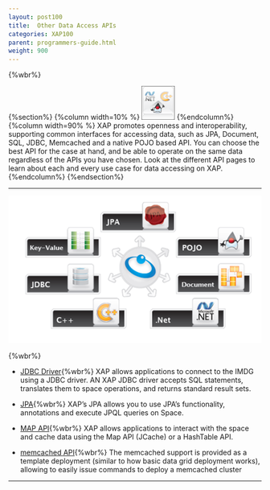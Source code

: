 ```yaml
---
layout: post100
title:  Other Data Access APIs
categories: XAP100
parent: programmers-guide.html
weight: 900
---
```

{%wbr%}

{%section%}
{%column width=10% %}
![apis.png](/attachment_files/subject/apis.png)
{%endcolumn%}
{%column width=90% %}
XAP promotes openness and interoperability, supporting common interfaces for accessing data, such as JPA, Document, SQL, JDBC, Memcached and a native POJO based API. You can choose the best API for the case at hand, and be able to operate on the same data regardless of the APIs you have chosen. Look at the different API pages to learn about each and every use case for data accessing on XAP.
{%endcolumn%}
{%endsection%}


<hr/>


![anyapi.png](/attachment_files/anyapi.png)

{%wbr%}

- [JDBC Driver](./jdbc-driver.html){%wbr%}
XAP allows applications to connect to the IMDG using a JDBC driver. AN XAP JDBC driver accepts SQL statements, translates them to space operations, and returns standard result sets.

- [JPA](./jpa-api-overview.html){%wbr%}
XAP’s JPA allows you to use JPA’s functionality, annotations and execute JPQL queries on Space.

- [MAP API](./map-api.html){%wbr%}
XAP allows applications to interact with the space and cache data using the Map API (JCache) or a HashTable API.

- [memcached API](./memcached-api.html){%wbr%}
The memcached support is provided as a template deployment (similar to how basic data grid deployment works), allowing to easily issue commands to deploy a memcached cluster
<hr/>